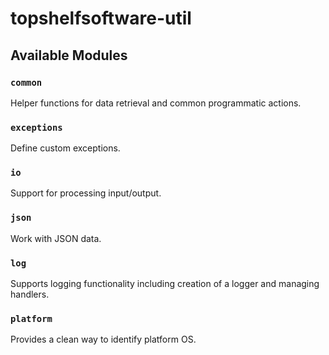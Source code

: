 # topshelfsoftware-util

## Available Modules

### `common`

Helper functions for data retrieval and common programmatic actions.

### `exceptions`

Define custom exceptions.

### `io`

Support for processing input/output.

### `json`

Work with JSON data.

### `log`

Supports logging functionality including creation of a logger and managing handlers.

### `platform`

Provides a clean way to identify platform OS.
